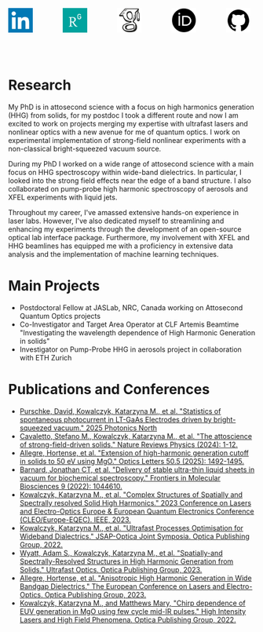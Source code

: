 <html lang="en">
<head>
    <meta charset="UTF-8">
    <meta name="viewport" content="width=device-width, initial-scale=1.0">
    <title>Links</title>
    <style>
        .image-container {
            display: flex;
            justify-content: space-between;
            align-items: center;
        }
        .image-link {
            width: 50px;
            margin-right: 10px; /* Space between each image */
        }
    </style>
</head>
<body>
    <div class="image-container">
        <a class="image-link" href="https://uk.linkedin.com/in/katarzyna-m-kowalczyk"><img src="assets/linkedin.png" alt="LinkedIn"></a>
        <a class="image-link" href="https://www.researchgate.net/profile/Kasia-Kowalczyk-2"><img src="assets/researchgate.png" alt="ResearchGate"></a>
        <a class="image-link" href="https://scholar.google.com/citations?user=r55HhqcAAAAJ&hl=en"><img src="assets/google-scholar.png" alt="Google Scholar"></a>
        <a class="image-link" href="https://orcid.org/0009-0002-8884-6061"><img src="assets/orcid.png" alt="ORCID"></a>
        <a class="image-link" href="https://github.com/KasiaKoo"><img src="assets/github.png" alt="GitHub"></a>
    </div>
</body>
</html>

<br/><br/>

# Research

My PhD is in attosecond science with a focus on high harmonics generation (HHG) from solids, for my postdoc I took a different route and now I am excited to work on projects merging my expertise with ultrafast lasers and nonlinear optics with a new avenue for me of quantum optics. I work on experimental implementation of strong-field nonlinear experiments with a non-classical bright-squeezed vacuum source. 

During my PhD I worked on a wide range of attosecond science with a main focus on HHG spectroscopy within wide-band dielectrics. In particular, I looked into the strong field effects near the edge of a band structure. I also collaborated on pump-probe high harmonic spectroscopy of aerosols and XFEL experiments with liquid jets.

Throughout my career, I've amassed extensive hands-on experience in laser labs. However, I've also dedicated myself to streamlining and enhancing my experiments through the development of an open-source optical lab interface package. Furthermore, my involvement with XFEL and HHG beamlines has equipped me with a proficiency in extensive data analysis and the implementation of machine learning techniques.


# Main Projects
- Postdoctoral Fellow at JASLab, NRC, Canada working on Attosecond Quantum Optics projects
- Co-Investigator and Target Area Operator at CLF Artemis Beamtime "Investigating the wavelength dependence of High Harmonic Generation in solids"
- Investigator on Pump-Probe HHG in aerosols project in collaboration with ETH Zurich 


# Publications and Conferences 
- [Purschke, David, Kowalczyk, Katarzyna M., et al. "Statistics of spontaneous photocurrent in LT-GaAs Electrodes driven by bright-squeezed vacuum." 2025 Photonics North](https://conferium.com/Clients/256_web/index.lasso)
- [Cavaletto, Stefano M., Kowalczyk, Katarzyna M., et al. "The attoscience of strong-field-driven solids." Nature Reviews Physics (2024): 1-12.](https://www.nature.com/articles/s42254-024-00784-3)
- [Allegre, Hortense, et al. "Extension of high-harmonic generation cutoff in solids to 50 eV using MgO." Optics Letters 50.5 (2025): 1492-1495.](https://opg.optica.org/ol/fulltext.cfm?uri=ol-50-5-1492&id=568216)
- [Barnard, Jonathan CT, et al. "Delivery of stable ultra-thin liquid sheets in vacuum for biochemical spectroscopy." Frontiers in Molecular Biosciences 9 (2022): 1044610.](https://www.frontiersin.org/articles/10.3389/fmolb.2022.1044610/full)
- [Kowalczyk, Katarzyna M., et al. "Complex Structures of Spatially and Spectrally resolved Solid High Harmonics." 2023 Conference on Lasers and Electro-Optics Europe & European Quantum Electronics Conference (CLEO/Europe-EQEC). IEEE, 2023. ](https://ieeexplore.ieee.org/abstract/document/10231940)
- [Kowalczyk, Katarzyna M., et al. "Ultrafast Processes Optimisation for Wideband Dialectrics." JSAP-Optica Joint Symposia. Optica Publishing Group, 2022.](https://opg.optica.org/abstract.cfm?uri=jsapo-2022-21p_C302_8)
- [Wyatt, Adam S., Kowalczyk, Katarzyna M., et al. "Spatially-and Spectrally-Resolved Structures in High Harmonic Generation from Solids." Ultrafast Optics. Optica Publishing Group, 2023.](https://opg.optica.org/abstract.cfm?uri=ufo-2023-F2.3)
- [Allegre, Hortense, et al. "Anisotropic High Harmonic Generation in Wide Bandgap Dielectrics." The European Conference on Lasers and Electro-Optics. Optica Publishing Group, 2023.](https://opg.optica.org/abstract.cfm?uri=CLEO_Europe-2023-cg_1_4)
- [Kowalczyk, Katarzyna M., and Matthews Mary, "Chirp dependence of EUV generation in MgO using few cycle mid-IR pulses." High Intensity Lasers and High Field Phenomena. Optica Publishing Group, 2022.](https://opg.optica.org/abstract.cfm?uri=HILAS-2022-HTh3B.1)
